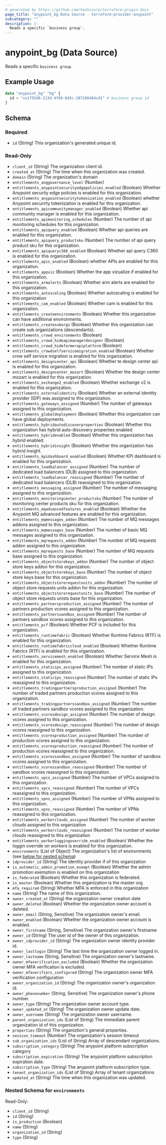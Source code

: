 ```yaml
---
# generated by https://github.com/hashicorp/terraform-plugin-docs
page_title: "anypoint_bg Data Source - terraform-provider-anypoint"
subcategory: ""
description: |-
  Reads a specific `business group`.
---
```


# anypoint_bg (Data Source)

Reads a specific `business group`.

## Example Usage

```terraform
data "anypoint_bg" "bg" {
  id = "xx1f55d6-213d-4f60-845c-207286484cd1" # business group id
}
```

<!-- schema generated by tfplugindocs -->
## Schema

### Required

- `id` (String) This organization's generated unique id.

### Read-Only

- `client_id` (String) The organization client id.
- `created_at` (String) The time when this organization was created.
- `domain` (String) The organization's domain
- `entitlements_anggovernance_level` (Number)
- `entitlements_anypointsecurityedgepolicies_enabled` (Boolean) Whether Anypoint security edge policies is enabled for this organization.
- `entitlements_anypointsecuritytokenization_enabled` (Boolean) whether Anypoint securirty tokenization is enabled for this organization.
- `entitlements_apicommunitymanager_enabled` (Boolean) Whether api community manager is enabled for this organization.
- `entitlements_apimonitoring_schedules` (Number) The number of api monitoring schedules for this organization.
- `entitlements_apiquery_enabled` (Boolean) Whether api queries are enabled for this organization.
- `entitlements_apiquery_productsku` (Number) The number of api query product sku for this organization.
- `entitlements_apiqueryc360_enabled` (Boolean) Whether api query C360 is enabled for this organization.
- `entitlements_apis_enabled` (Boolean) whether APIs are enabled for this organization.
- `entitlements_appviz` (Boolean) Whether the app vizualize if enabled for this organization.
- `entitlements_armalerts` (Boolean) Whether arm alerts are enabled for this organization.
- `entitlements_autoscaling` (Boolean) Whether autoscaling is enabled for this organization
- `entitlements_cam_enabled` (Boolean) Whether cam is enabled for this organization.
- `entitlements_createenvironments` (Boolean) Whether this organization can have additional environments.
- `entitlements_createsuborgs` (Boolean) Whether this organization can create sub organizations (descendants).
- `entitlements_crowd_environments` (Boolean)
- `entitlements_crowd_hideapimanagerdesigner` (Boolean)
- `entitlements_crowd_hideformerapiplatform` (Boolean)
- `entitlements_crowdselfservicemigration_enabled` (Boolean) Whether crow self service migration is enabled for this organization.
- `entitlements_designcenter_api` (Boolean) Whether te design center api is enabled for this organization.
- `entitlements_designcenter_mozart` (Boolean) Whether the design center mozart is enabled for this organization.
- `entitlements_exchange2_enabled` (Boolean) Whether exchange v2 is enabled for this organization.
- `entitlements_externalidentity` (Boolean) Whether an external identity provider (IDP) was assigned to this organization.
- `entitlements_gateways_assigned` (Number) The number of gateways assigned to this organization.
- `entitlements_globaldeployment` (Boolean) Whether this organization can have global deployments.
- `entitlements_hybridautodiscoverproperties` (Boolean) Whether this organization has hybrid auto-discovery properties enabled
- `entitlements_hybridenabled` (Boolean) Whether this organization has hybrid enabled.
- `entitlements_hybridinsight` (Boolean) Whether this organization has hybrid insight.
- `entitlements_kpidashboard_enabled` (Boolean) Whether KPI dashboard is enabled for this organization.
- `entitlements_loadbalancer_assigned` (Number) The number of dedicated load balancers (DLB) assigned to this organization.
- `entitlements_loadbalancer_reassigned` (Number) The number of dedicated load balancers (DLB) reassigned to this organization.
- `entitlements_messaging_assigned` (Number) The number of messaging assigned to this organization.
- `entitlements_monitoringcenter_productsku` (Number) The number of monitoring center products sku for this organization.
- `entitlements_mqadvancedfeatures_enabled` (Boolean) Whether the Anypoint MQ advanced features are enabled for this organization.
- `entitlements_mqmessages_addon` (Number) The number of MQ messages addons assigned to this organization.
- `entitlements_mqmessages_base` (Number) The number of basic MQ messages assigned to this organization.
- `entitlements_mqrequests_addon` (Number) The number of MQ requests addon assigned to this organization.
- `entitlements_mqrequests_base` (Number) The number of MQ requests base assigned to this organization.
- `entitlements_objectstorekeys_addon` (Number) The number of object store keys addon for this organization.
- `entitlements_objectstorekeys_base` (Number) The number of object store keys base for this organization.
- `entitlements_objectstorerequestunits_addon` (Number) The number of object store requests units addon for this organization.
- `entitlements_objectstorerequestunits_base` (Number) The number of object store requests unists base for this organization.
- `entitlements_partnersproduction_assigned` (Number) The number of partners production vcores assigned to this organization.
- `entitlements_partnerssandbox_assigned` (Number) The number of partners sandbox vcores assigned to this organization.
- `entitlements_pcf` (Boolean) Whether PCF is included for this organization.
- `entitlements_runtimefabric` (Boolean) Whether Runtime Fabrics (RTF) is enabled for this organization.
- `entitlements_runtimefabriccloud_enabled` (Boolean) Whether Runtime Fabrics (RTF) is enabled for this organization.
- `entitlements_servicemesh_enabled` (Boolean) Whether Service Mesh is enabled for this organization.
- `entitlements_staticips_assigned` (Number) The number of static IPs assigned to this organization.
- `entitlements_staticips_reassigned` (Number) The number of static IPs reassigned to this organization.
- `entitlements_tradingpartnersproduction_assigned` (Number) The number of traded partners production vcores assigned to this organization.
- `entitlements_tradingpartnerssandbox_assigned` (Number) The number of traded partners sandbox vcores assigned to this organization.
- `entitlements_vcoresdesign_assigned` (Number) The number of design vcores assigned to this organization.
- `entitlements_vcoresdesign_reassigned` (Number) The number of design vcores reassigned to this organization.
- `entitlements_vcoresproduction_assigned` (Number) The number of production vcores assigned to this organization.
- `entitlements_vcoresproduction_reassigned` (Number) The number of production vcores reassigned to this organization.
- `entitlements_vcoressandbox_assigned` (Number) The number of sandbox vcores assigned to this organization.
- `entitlements_vcoressandbox_reassigned` (Number) The number of sandbox vcores reassigned to this organization.
- `entitlements_vpcs_assigned` (Number) The number of VPCs assigned to this organization.
- `entitlements_vpcs_reassigned` (Number) The number of VPCs reassigned to this organization.
- `entitlements_vpns_assigned` (Number) The number of VPNs assigned to this organization.
- `entitlements_vpns_reassigned` (Number) The number of VPNs reassigned to this organization.
- `entitlements_workerclouds_assigned` (Number) The number of worker clouds assigned to this organization
- `entitlements_workerclouds_reassigned` (Number) The number of worker clouds reassigned to this organization
- `entitlements_workerloggingoverride_enabled` (Boolean) Whether the loggin override on workers is enabled for this organization.
- `environments` (List of Object) The organization's list of environments (see [below for nested schema](#nestedatt--environments))
- `idprovider_id` (String) The identity provider if of this organization
- `is_automatic_admin_promotion_exempt` (Boolean) Whether the admin promotion exemption is enabled on this organization
- `is_federated` (Boolean) Whether this organization is federated.
- `is_master` (Boolean) Whether this organization is the master org.
- `mfa_required` (String) Whether MFA is enforced in this organization
- `name` (String) The name of this organization.
- `owner_created_at` (String) the organization owner creation date
- `owner_deleted` (Boolean) Whether the organization owner account is deleted.
- `owner_email` (String, Sensitive) The organization owner's email.
- `owner_enabled` (Boolean) Whether the organization owner account is enabled.
- `owner_firstname` (String, Sensitive) The organization owner's firstname
- `owner_id` (String) The user id of the owner of this organization.
- `owner_idprovider_id` (String) The organization owner identity provider id.
- `owner_lastlogin` (String) The last time the organization owner logged in.
- `owner_lastname` (String, Sensitive) The organization owner's lastname.
- `owner_mfaverification_excluded` (Boolean) Whether the organization owner MFA verification is excluded.
- `owner_mfaverifiers_configured` (String) The organization owner MFA verification configuration
- `owner_organization_id` (String) The organization owner's organization id.
- `owner_phonenumber` (String, Sensitive) The organization owner's phone number.
- `owner_type` (String) The organization owner account type.
- `owner_updated_at` (String) The organization owner update date.
- `owner_username` (String) The organization owner username.
- `parent_organization_ids` (List of String) The immediate parent organization id of this organization.
- `properties` (String) The organiztion's general properties.
- `session_timeout` (Number) The organization's session timeout
- `sub_organization_ids` (List of String) Array of descendant organizations.
- `subscription_category` (String) The anypoint platform subscription category
- `subscription_expiration` (String) The anypoint platform subscription expiration date.
- `subscription_type` (String) The anypoint platform subscription type.
- `tenant_organization_ids` (List of String) Array of tenant organizations
- `updated_at` (String) The time when this organization was updated.

<a id="nestedatt--environments"></a>
### Nested Schema for `environments`

Read-Only:

- `client_id` (String)
- `id` (String)
- `is_production` (Boolean)
- `name` (String)
- `organization_id` (String)
- `type` (String)



